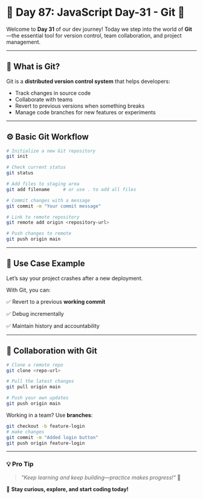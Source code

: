 # 🚀 Day 87: JavaScript Day-31 - Git 💪

Welcome to **Day 31** of our dev journey! Today we step into the world of **Git**—the essential tool for version control, team collaboration, and project management.

---

## 📌 What is Git?

Git is a **distributed version control system** that helps developers:

- Track changes in source code
- Collaborate with teams
- Revert to previous versions when something breaks
- Manage code branches for new features or experiments

---

## ⚙️ Basic Git Workflow

```bash
# Initialize a new Git repository
git init

# Check current status
git status

# Add files to staging area
git add filename     # or use . to add all files

# Commit changes with a message
git commit -m "Your commit message"

# Link to remote repository
git remote add origin <repository-url>

# Push changes to remote
git push origin main
```

---

## 🔄 Use Case Example

Let’s say your project crashes after a new deployment.

With Git, you can:

✅ Revert to a previous **working commit**

✅ Debug incrementally

✅ Maintain history and accountability

---

## 👥 Collaboration with Git

```bash
# Clone a remote repo
git clone <repo-url>

# Pull the latest changes
git pull origin main

# Push your own updates
git push origin main
```

Working in a team? Use **branches**:

```bash
git checkout -b feature-login
# make changes
git commit -m "Added login button"
git push origin feature-login
```

---

### 💡 **Pro Tip**

> _"Keep learning and keep building—practice makes progress!"_ 💪

🚀 **Stay curious, explore, and start coding today!**
